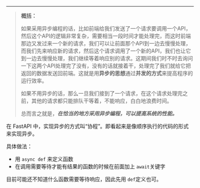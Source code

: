 ‍

---

> **概括：**
>
> 如果采用异步编程的话，比如前端给我们发送了一个请求要调用一个API，然后这个API的逻辑非常复杂，需要相当一段时间才能处理完，而这时前端那边又发过来一个新的请求，我们可以让前面那个API到一边去慢慢处理，而我们先来响应新的请求，然后这个请求调用了一个新的API，我们也让它到一边去慢慢处理，我们继续等着响应别的请求。这期间我们时不时去询问一下这两个API处理完了没有，没有的话就接着干，处理完了我们就给它把返回的数据发送回前端。这就是用**异步的思想**通过**并发的方式**来提高程序的运行效率。
>
> 如果不用异步的话，那么一旦我们接到了一个请求，在这个请求处理完之前，其他的请求都只能排队干等着，不能响应，白白地浪费时间。
>
> 总而言之就是，***在恰当的地方采用异步编程，可以提高系统的性能。***

在 FastAPI 中，实现异步的方式叫“协程”。即看起来是像顺序执行的代码的形式来实现异步。

具体做法：

- 用 `async def`​ 来定义函数
- 在调用需要等待才能有结果的函数的时候在前面加上 `await`​ 关键字

目前可能还不知道什么函数需要等待响应，因此先用 `def`​ 定义也可。
